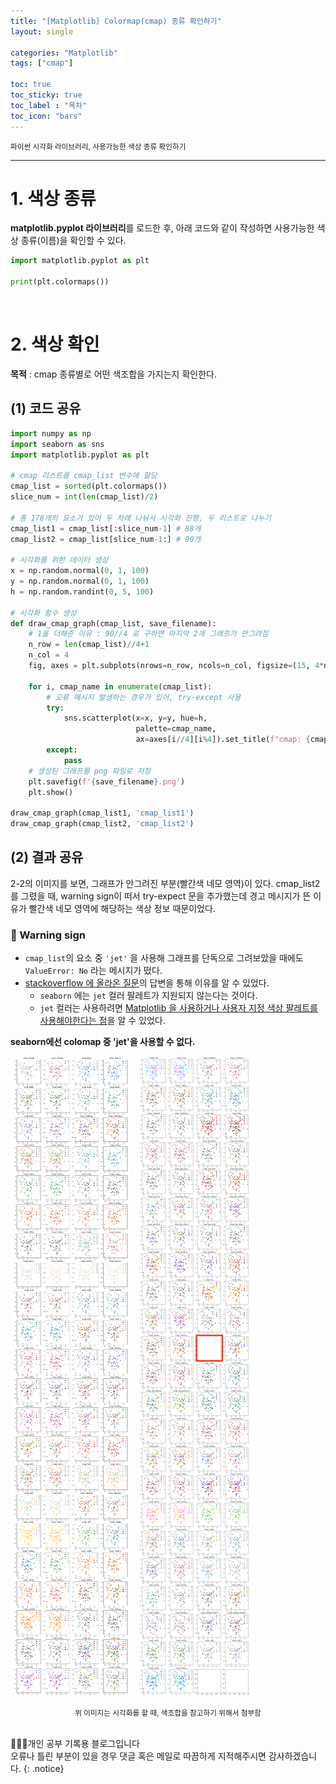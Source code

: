 ```yaml
---
title: "[Matplotlib] Colormap(cmap) 종류 확인하기"
layout: single

categories: "Matplotlib"
tags: ["cmap"]

toc: true
toc_sticky: true
toc_label : "목차"
toc_icon: "bars"
---
```


<small>파이썬 시각화 라이브러리, 사용가능한 색상 종류 확인하기</small>

***

# <span class="half_HL">1. 색상 종류</span>
**matplotlib.pyplot 라이브러리**를 로드한 후, 아래 코드와 같이 작성하면 사용가능한 색상 종류(이름)을 확인할 수 있다.
```python
import matplotlib.pyplot as plt

print(plt.colormaps())
```

<br>

# <span class="half_HL">2. 색상 확인</span>
**목적** : cmap 종류별로 어떤 색조합을 가지는지 확인한다.
## (1) 코드 공유
```python
import numpy as np
import seaborn as sns
import matplotlib.pyplot as plt

# cmap 리스트를 cmap_list 변수에 할당
cmap_list = sorted(plt.colormaps())
slice_num = int(len(cmap_list)/2)

# 총 178개의 요소가 있어 두 차례 나눠서 시각화 진행, 두 리스트로 나누기
cmap_list1 = cmap_list[:slice_num-1] # 88개
cmap_list2 = cmap_list[slice_num-1:] # 90개

# 시각화를 위한 데이터 생성
x = np.random.normal(0, 1, 100)
y = np.random.normal(0, 1, 100)
h = np.random.randint(0, 5, 100)

# 시각화 함수 생성
def draw_cmap_graph(cmap_list, save_filename):
    # 1을 더해준 이유 : 90//4 로 구하면 마지막 2개 그래프가 안그려짐 
    n_row = len(cmap_list)//4+1
    n_col = 4
    fig, axes = plt.subplots(nrows=n_row, ncols=n_col, figsize=(15, 4*n_row))

    for i, cmap_name in enumerate(cmap_list):
        # 오류 메시지 발생하는 경우가 있어, try-except 사용
        try:
            sns.scatterplot(x=x, y=y, hue=h, 
                            palette=cmap_name, 
                            ax=axes[i//4][i%4]).set_title(f"cmap: {cmap_name}")
        except:
            pass
    # 생성된 그래프를 png 파일로 저장
    plt.savefig(f'{save_filename}.png')
    plt.show()

draw_cmap_graph(cmap_list1, 'cmap_list1')
draw_cmap_graph(cmap_list2, 'cmap_list2')
```

## (2) 결과 공유
2-2의 이미지를 보면, 그래프가 안그려진 부분(빨간색 네모 영역)이 있다. cmap_list2를 그렸을 때, warning sign이 떠서 try-expect 문을 추가했는데 경고 메시지가 뜬 이유가 빨간색 네모 영역에 해당하는 색상 정보 때문이었다.

### 🚨 Warning sign
- ```cmap_list```의 요소 중 ```'jet'``` 을 사용해 그래프를 단독으로 그려보았을 때에도 ```ValueError: No``` 라는 메시지가 떴다. 
- [stackoverflow 에 올라온 질문](https://stackoverflow.com/questions/67008798/seaborn-valueerror-no-for-palette-jet)의 답변을 통해 이유를 알 수 있었다.
  - ```seaborn``` 에는 ```jet``` 컬러 팔레트가 지원되지 않는다는 것이다.
  - ```jet``` 컬러는 사용하려면 <u>Matplotlib 을 사용하거나 사용자 지정 색상 팔레트를 사용해야한다는 점</u>을 알 수 있었다.

**seaborn에선 colomap 중 'jet'을 사용할 수 없다.**

![cmap_list1 결과](/assets/images/matplotlib/cmap_list1.png)
![cmap_list2 결과](/assets/images/matplotlib/cmap_list2.png)

<center><small>위 이미지는 시각화를 할 때, 색조합을 참고하기 위해서 첨부함</small></center>

<br>

👩🏻‍💻개인 공부 기록용 블로그입니다
<br>오류나 틀린 부분이 있을 경우 댓글 혹은 메일로 따끔하게 지적해주시면 감사하겠습니다.
{: .notice}